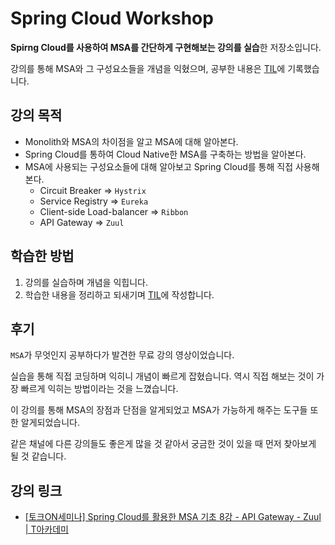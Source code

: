 # Spring Cloud Workshop

**Spirng Cloud를 사용하여 MSA를 간단하게 구현해보는 강의를 실습**한 저장소입니다.

강의를 통해 MSA와 그 구성요소들을 개념을 익혔으며, 공부한 내용은 [TIL](https://github.com/BrandPark/TIL)에 기록했습니다.

## 강의 목적
- Monolith와 MSA의 차이점을 알고 MSA에 대해 알아본다.
- Spring Cloud를 통하여 Cloud Native한 MSA를 구축하는 방법을 알아본다.
- MSA에 사용되는 구성요소들에 대해 알아보고 Spring Cloud를 통해 직접 사용해본다.
  - Circuit Breaker => `Hystrix`
  - Service Registry => `Eureka`
  - Client-side Load-balancer => `Ribbon`
  - API Gateway => `Zuul` 

## 학습한 방법
1. 강의를 실습하며 개념을 익힙니다.
2. 학습한 내용을 정리하고 되새기며 [TIL](https://github.com/BrandPark/TIL)에 작성합니다.

## 후기

`MSA`가 무엇인지 공부하다가 발견한 무료 강의 영상이었습니다.

실습을 통해 직접 코딩하며 익히니 개념이 빠르게 잡혔습니다. 역시 직접 해보는 것이 가장 빠르게 익히는 방법이라는 것을 느꼈습니다.

이 강의를 통해 MSA의 장점과 단점을 알게되었고 MSA가 가능하게 해주는 도구들 또한 알게되었습니다. 

같은 채널에 다른 강의들도 좋은게 많을 것 같아서 궁금한 것이 있을 때 먼저 찾아보게 될 것 같습니다. 

## 강의 링크
- [[토크ON세미나] Spring Cloud를 활용한 MSA 기초 8강 - API Gateway - Zuul | T아카데미](https://www.youtube.com/watch?v=6g1wH97BiuQ&ab_channel=SKplanetTacademy)
